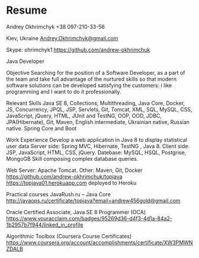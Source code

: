 # Resume


Andrey Okhrimchyk
+38 097-210-33-56


Kiev, Ukraine 
Andrey.Okhrimchyk@gmail.com

Skype: ohrimchyk1          https://github.com/andrew-okhrimchuk

Java Developer


Objective 
Searching for the position of a Software Developer, as a part of the team and take full advantage of the nurtured skills so that modern software solutions can be developed satisfying the customers: i like programming and I want to do it professionally.


Relevant Skills
Java SE 8, Collections, Multithreading,  Java Core, Docker, JS, Concurrency, JPQL, JSP,  Servlets, Git, Tomcat,  XML,  SQL, MySQL, CSS, JavaScript, jQuery, HTML, JUnit and TestNG, OOP, OOD, JDBC,  JPA(Hibernate), Git, Maven, English intermediate, Ukrainian native, Russian native.
Spring Core and Boot

Work Experience
Develop a web application in Java 8 to display statistical user data
Server side: Spring MVC, Hibernate, TestNG , Java 8.
Client side: JSP, JavaScript, HTML, CSS, jQuery.
Datebase: MySQL, HSQL, Postgrise, MongoGB Skill composing complex database queries.


Web Server: Apache Tomcat.
Other: Maven, Git, Docker
https://github.com/andrew-okhrimchuk/topjava
https://topjava01.herokuapp.com    deployed to Heroku



Practical courses 
JavaRush.ru – Java Core 
http://javaops.ru/certificate/topjava?email=andrew456gold@gmail.com

Oracle Certified Associate, Java SE 8 Programmer (OCA)
https://www.youracclaim.com/badges/95269d36-d4f3-4d1a-84a2-1b2957b7f944/linked_in_profile

Algorithmic Toolbox (Coursera Course Certificates)
https://www.coursera.org/account/accomplishments/certificate/XW3PMWNZDALB

